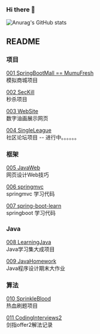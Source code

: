 ### Hi there 👋

![Anurag's GitHub stats](https://github-readme-stats.vercel.app/api?username=Yangxiaohan0120&show_icons=true&theme=dracula)

<!--
[![Top Langs](https://github-readme-stats.vercel.app/api/top-langs/?username=Yangxiaohan0120)](https://github.com/anuraghazra/github-readme-stats)
-->


<!--
**Yangxiaohan0120/Yangxiaohan0120** is a ✨ _special_ ✨ repository because its `README.md` (this file) appears on your GitHub profile.

Here are some ideas to get you started:

- 🔭 I’m currently working on ...
- 🌱 I’m currently learning ...
- 👯 I’m looking to collaborate on ...
- 🤔 I’m looking for help with ...
- 💬 Ask me about ...
- 📫 How to reach me: ...
- 😄 Pronouns: ...
- ⚡ Fun fact: ...
-->


## README

### 项目

[001 SpringBootMall == MumuFresh](https://github.com/Yangxiaohan0120/MumuFresh) <br>
模拟商城项目

[002 SecKill](https://github.com/Yangxiaohan0120/SecKill) <br>
秒杀项目

[003 WebSite](https://github.com/Yangxiaohan0120/WebSite) <br> 
数字油画展示网页

[004 SingleLeague](https://github.com/Yangxiaohan0120/SingleLeague) <br>
社区论坛项目 -- 进行中。。。。。。

### 框架

[005 JavaWeb](https://github.com/Yangxiaohan0120/JavaWeb) <br>
网页设计Web技巧


[006 springmvc](https://github.com/Yangxiaohan0120/springmvc) <br>
springmvc 学习代码

[007 spring-boot-learn](https://github.com/Yangxiaohan0120/spring-boot-learn) <br>
springboot 学习代码

### Java

[008 LearningJava](https://github.com/Yangxiaohan0120/LearningJava) <br>
Java学习集大成项目

[009 JavaHomework](https://github.com/Yangxiaohan0120/JavaHomework) <br>
Java程序设计期末大作业

### 算法

[010 SprinkleBlood](https://github.com/Yangxiaohan0120/SprinkleBlood) <br>
热血刷题项目

[011 CodingInterviews2](https://github.com/Yangxiaohan0120/CodingInterviews2) <br>
剑指offer2解法记录
